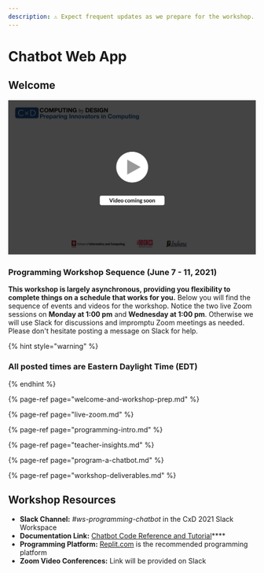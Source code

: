```yaml
---
description: ⚠️ Expect frequent updates as we prepare for the workshop.
---
```


# Chatbot Web App

## Welcome

![](../../.gitbook/assets/vidcoming.png)

### Programming Workshop Sequence \(June 7 - 11, 2021\)

**This workshop is largely asynchronous, providing you flexibility to complete things on a schedule that works for you.** Below you will find the sequence of events and videos for the workshop. Notice the two live Zoom sessions on **Monday at 1:00 pm** and **Wednesday at 1:00 pm**. Otherwise we will use Slack for discussions and impromptu Zoom meetings as needed. Please don't hesitate posting a message on Slack for help.

{% hint style="warning" %}
### All posted times are Eastern Daylight Time \(EDT\)
{% endhint %}

{% page-ref page="welcome-and-workshop-prep.md" %}

{% page-ref page="live-zoom.md" %}

{% page-ref page="programming-intro.md" %}

{% page-ref page="teacher-insights.md" %}

{% page-ref page="program-a-chatbot.md" %}

{% page-ref page="workshop-deliverables.md" %}

## **Workshop Resources**

* **Slack Channel:** _\#ws-programming-chatbot_ in the CxD 2021 Slack Workspace
* **Documentation Link:** [Chatbot Code Reference and Tutorial](https://docs.idew.org/code-chatbot/core-template)\*\*\*\*
* **Programming Platform:** [Replit.com](https://replit.com) is the recommended programming platform
* **Zoom Video Conferences:** Link will be provided on Slack

